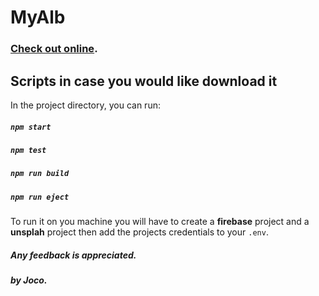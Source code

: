 # MyAlb

### [Check out online](https://wonderful-leavitt-c2650c.netlify.com).

## Scripts in case you would like download it

In the project directory, you can run: <br />
##### `npm start`<br />
##### `npm test`<br />
##### `npm run build`<br />
##### `npm run eject`<br />

To run it on you machine you will have to create a **firebase** project and a **unsplah** project then add the projects credentials to your `.env`.

##### Any feedback is appreciated.
##### by Joco.
